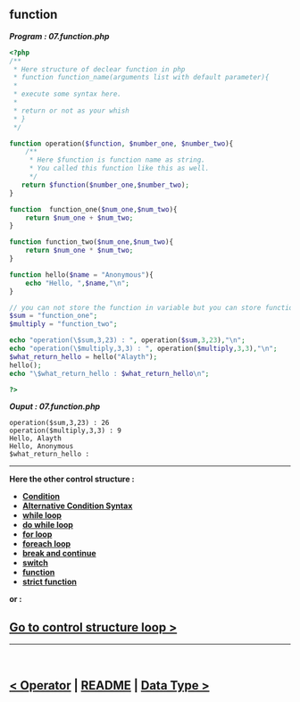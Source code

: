 ## function
***Program : 07.function.php***
```php
<?php
/**
 * Here structure of declear function in php
 * function function_name(arguments list with default parameter){
 * 
 * execute some syntax here.
 * 
 * return or not as your whish
 * }
 */

function operation($function, $number_one, $number_two){
    /**
     * Here $function is function name as string.
     * You called this function like this as well.
     */
   return $function($number_one,$number_two);
}

function  function_one($num_one,$num_two){
    return $num_one + $num_two;
}

function function_two($num_one,$num_two){
    return $num_one * $num_two;
}

function hello($name = "Anonymous"){
    echo "Hello, ",$name,"\n";
}

// you can not store the function in variable but you can store function name in variable
$sum = "function_one";
$multiply = "function_two";

echo "operation(\$sum,3,23) : ", operation($sum,3,23),"\n";
echo "operation(\$multiply,3,3) : ", operation($multiply,3,3),"\n";
$what_return_hello = hello("Alayth");
hello();
echo "\$what_return_hello : $what_return_hello\n";

?>
```

***Ouput : 07.function.php***
```
operation($sum,3,23) : 26
operation($multiply,3,3) : 9
Hello, Alayth
Hello, Anonymous
$what_return_hello : 
```
<hr />

**Here the other control structure :**

- **[Condition](./00.condition.md)**
- **[Alternative Condition Syntax](./01.aleternative_condition_syntax.md)**
- **[while loop](./02.while_loop.md)**
- **[do while loop](./03.do_while_loop.md)**
- **[for loop](./04.for_loop.md)**
- **[foreach loop](./05.foreach_loop.md)**
- **[break and continue](./06.break_and_continue.md)**
- **[switch](./07.switch.md)**
- **[function](./08.function.md)**
- **[strict function](./09.strict_function.md)**

**or :**

[Go to control structure loop >](./../03.control_structure.md)
-----------------------------------------------------------

<hr />
<br />

[< Operator](./../02.operator.md) | [README](./../README.md) | [Data Type >](./../04.data_type.md)
----
